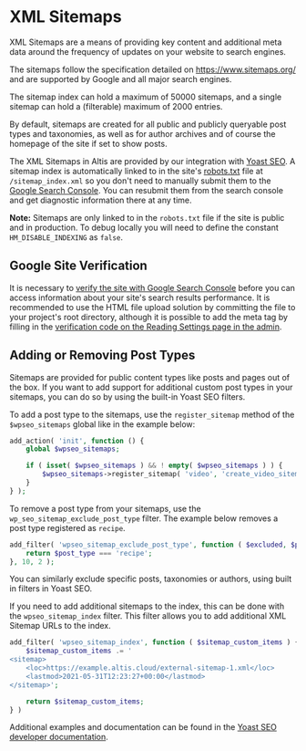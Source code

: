 # XML Sitemaps

XML Sitemaps are a means of providing key content and additional meta data around the frequency of updates on your website to search engines.

The sitemaps follow the specification detailed on https://www.sitemaps.org/ and are supported by Google and all major search engines.

The sitemap index can hold a maximum of 50000 sitemaps, and a single sitemap can hold a (filterable) maximum of 2000 entries.

By default, sitemaps are created for all public and publicly queryable post types and taxonomies, as well as for author archives and of course the homepage of the site if set to show posts.

The XML Sitemaps in Altis are provided by our integration with [Yoast SEO](https://developer.yoast.com/features/xml-sitemaps/overview). A sitemap index is automatically linked to in the site's [robots.txt](./robots-txt.md) file at `/sitemap_index.xml` so you don't need to manually submit them to the [Google Search Console](https://search.google.com/search-console/). You can resubmit them from the search console and get diagnostic information there at any time.

**Note:** Sitemaps are only linked to in the `robots.txt` file if the site is public and in production. To debug locally you will need to define the constant `HM_DISABLE_INDEXING` as `false`.

## Google Site Verification

It is necessary to [verify the site with Google Search Console](https://support.google.com/webmasters/answer/9008080?hl=en) before you can access information about your site's search results performance. It is recommended to use the HTML file upload solution by committing the file to your project's root directory, although it is possible to add the meta tag by filling in the [verification code on the Reading Settings page in the admin](admin://options-reading.php).

## Adding or Removing Post Types
Sitemaps are provided for public content types like posts and pages out of the box. If you want to add support for additional custom post types in your sitemaps, you can do so by using the built-in Yoast SEO filters.

To add a post type to the sitemaps, use the `register_sitemap` method of the `$wpseo_sitemaps` global like in the example below:

```php
add_action( 'init', function () {
	global $wpseo_sitemaps;

	if ( isset( $wpseo_sitemaps ) && ! empty( $wpseo_sitemaps ) ) {
		$wpseo_sitemaps->register_sitemap( 'video', 'create_video_sitemap' );
	}
} );
```

To remove a post type from your sitemaps, use the `wp_seo_sitemap_exclude_post_type` filter. The example below removes a post type registered as `recipe`.

```php
add_filter( 'wpseo_sitemap_exclude_post_type', function ( $excluded, $post_type ) {
	return $post_type === 'recipe';
}, 10, 2 );
```

You can similarly exclude specific posts, taxonomies or authors, using built in filters in Yoast SEO.

If you need to add additional sitemaps to the index, this can be done with the `wpseo_sitemap_index` filter. This filter allows you to add additional XML Sitemap URLs to the index.

```php
add_filter( 'wpseo_sitemap_index', function ( $sitemap_custom_items ) {
	$sitemap_custom_items .= '
<sitemap>
	<loc>https://example.altis.cloud/external-sitemap-1.xml</loc>
	<lastmod>2021-05-31T12:23:27+00:00</lastmod>
</sitemap>';

	return $sitemap_custom_items;
} )
```

Additional examples and documentation can be found in the [Yoast SEO developer documentation](https://developer.yoast.com/features/xml-sitemaps/api).
